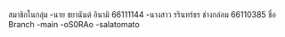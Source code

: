 สมาชิกในกลุ่ม
-นาย ชยานันต์ อินามิ 66111144
-นางสาว รรินทร์ธร ช่างกล่อม 66110385
ชื่อ Branch
-main
-oS0RAo
-salatomato
